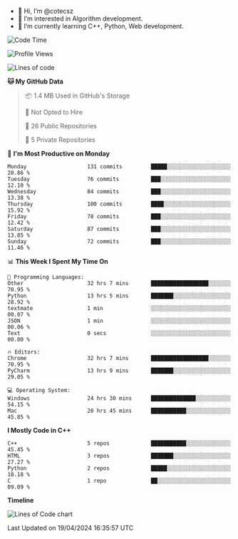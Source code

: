 - 👋 Hi, I’m @cotecsz
- 👀 I’m interested in Algorithm development.
- 🌱 I’m currently learning C++, Python, Web development.

<!---
cotecsz/cotecsz is a ✨ special ✨ repository because its `README.md` (this file) appears on your GitHub profile.
You can click the Preview link to take a look at your changes.
--->

<!--START_SECTION:waka-->
![Code Time](http://img.shields.io/badge/Code%20Time-874%20hrs%2044%20mins-blue)

![Profile Views](http://img.shields.io/badge/Profile%20Views-0-blue)

![Lines of code](https://img.shields.io/badge/From%20Hello%20World%20I%27ve%20Written-1.2%20million%20lines%20of%20code-blue)

**🐱 My GitHub Data** 

> 📦 1.4 MB Used in GitHub's Storage 
 > 
> 🚫 Not Opted to Hire
 > 
> 📜 26 Public Repositories 
 > 
> 🔑 5 Private Repositories 
 > 
📅 **I'm Most Productive on Monday** 

```text
Monday                   131 commits         █████░░░░░░░░░░░░░░░░░░░░   20.86 % 
Tuesday                  76 commits          ███░░░░░░░░░░░░░░░░░░░░░░   12.10 % 
Wednesday                84 commits          ███░░░░░░░░░░░░░░░░░░░░░░   13.38 % 
Thursday                 100 commits         ████░░░░░░░░░░░░░░░░░░░░░   15.92 % 
Friday                   78 commits          ███░░░░░░░░░░░░░░░░░░░░░░   12.42 % 
Saturday                 87 commits          ███░░░░░░░░░░░░░░░░░░░░░░   13.85 % 
Sunday                   72 commits          ███░░░░░░░░░░░░░░░░░░░░░░   11.46 % 
```


📊 **This Week I Spent My Time On** 

```text
💬 Programming Languages: 
Other                    32 hrs 7 mins       ██████████████████░░░░░░░   70.95 % 
Python                   13 hrs 5 mins       ███████░░░░░░░░░░░░░░░░░░   28.92 % 
textmate                 1 min               ░░░░░░░░░░░░░░░░░░░░░░░░░   00.07 % 
JSON                     1 min               ░░░░░░░░░░░░░░░░░░░░░░░░░   00.06 % 
Text                     0 secs              ░░░░░░░░░░░░░░░░░░░░░░░░░   00.00 % 

🔥 Editors: 
Chrome                   32 hrs 7 mins       ██████████████████░░░░░░░   70.95 % 
PyCharm                  13 hrs 9 mins       ███████░░░░░░░░░░░░░░░░░░   29.05 % 

💻 Operating System: 
Windows                  24 hrs 30 mins      ██████████████░░░░░░░░░░░   54.15 % 
Mac                      20 hrs 45 mins      ███████████░░░░░░░░░░░░░░   45.85 % 
```

**I Mostly Code in C++** 

```text
C++                      5 repos             ███████████░░░░░░░░░░░░░░   45.45 % 
HTML                     3 repos             ███████░░░░░░░░░░░░░░░░░░   27.27 % 
Python                   2 repos             █████░░░░░░░░░░░░░░░░░░░░   18.18 % 
C                        1 repo              ██░░░░░░░░░░░░░░░░░░░░░░░   09.09 % 
```



**Timeline**

![Lines of Code chart](https://raw.githubusercontent.com/cotecsz/cotecsz/master/assets/bar_graph.png)


 Last Updated on 19/04/2024 16:35:57 UTC
<!--END_SECTION:waka-->

